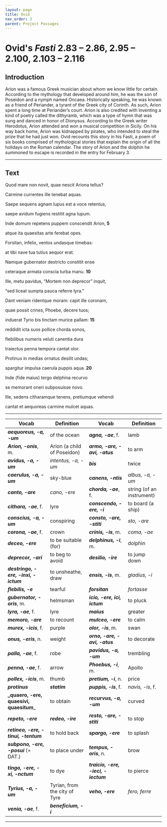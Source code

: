 ```yaml
---
layout: page
title: Ovid
nav_order: 3
parent: Project Passages
---
```


# Ovid's *Fasti* 2.83 – 2.86, 2.95 – 2.100, 2.103 – 2.116

## Introduction

Arion was a famous Greek musician about whom we know little for certain. According to the mythology that developed around him, he was the son of Poseidon and a nymph named Oncaea. Historically speaking, he was known as a friend of Periander, a tyrant of the Greek city of Corinth. As such, Arion spent a long time at Periander’s court. Arion is also credited with inventing a kind of poetry called the dithyramb, which was a type of hymn that was sung and danced in honor of Dionysus. According to the Greek writer Herodotus, Arion attended and won a musical competition in Sicily. On his way back home, Arion was kidnapped by pirates, who intended to steal the prize that he had just won. Ovid recounts this story in his Fasti, a poem of six books 
comprised of mythological stories that explain the origin of all the holidays on the Roman calendar. The story of Arion and the dolphin he summoned to escape is recorded in the entry for February 3.

----------

## Text


Quod mare non novit, quae nescit Ariona tellus?

Carmine currentes ille tenebat aquas.

Saepe sequens agnam lupus est a voce retentus,

saepe avidum fugiens restitit agna lupum.

Inde domum repetens puppem conscendit Arion,			**5**

atque ita quaesitas arte ferebat opes.

Forsitan, infelix, ventos undasque timebas:

at tibi nave tua tutius aequor erat.

Namque gubernator destricto constitit ense

ceteraque armata conscia turba manu.				**10**

Ille, metu pavidus, “Mortem non deprecor” inquit,

“sed liceat sumpta pauca referre lyra.”

Dant veniam ridentque moram: capit ille coronam,

quae possit crines, Phoebe, decere tuos;

induerat Tyrio bis tinctam murice pallam:				**15**

reddidit icta suos pollice chorda sonos,

flebilibus numeris veluti canentia dura

traiectus penna tempora cantat olor.

Protinus in medias ornatus desilit undas;

spargitur impulsa caerula puppis aqua.				**20**

Inde (fide maius) tergo delphina recurvo

se memorant oneri subposuisse novo.

Ille, sedens citharamque tenens, pretiumque vehendi

cantat et aequoreas carmine mulcet aquas.


----------

| Vocab | Definition | Vocab | Definition |
| -------- | ------- | -------- | ------- |
| **_aequoreus, -a, -um_** | of the ocean | **_agna, -ae_**, f. | lamb |
| **_Arion, -onis_**, m. | Arion (a child of Poseidon) | **_armo, -are, -avi, -atus_** | to arm |
| **_avidus, -a, -um_** | _intentus, -a, -um_ | **_bis_** | twice |
| **_caerulus, -a, -um_** | sky-blue | **_canens, -ntis_** | _albus, -a, -um_ |
| **_canto, -are_** | _cano, -ere_ | **_chorda, -ae_**, f. | string (of an instrument) |
| **_cithara, -ae_**, f. | lyre | **_conscendo, -ere, -i_** | to board (a ship) |
| **_conscius, -a, -um_** | conspiring | **_consto, -are, -stiti_** | _sto, -are_ |
| **_corona, -ae_**, f. | crown | **_crinis, -is_**, m. | _coma, -ae_ |
| **_deceo, -ere_** | to be suitable (for) | **_delphinus, -i_**, m. | dolphin |
| **_deprecor, -ari_** | to beg to avoid | **_desilio, -ire_** | to jump down |
| **_destringo, -ere, -inxi, -ictum_** | to unsheathe, draw | **_ensis, -is_**, m. | _gladius, -i_ |
| **_flebilis, -e_** | tearful | **_forsitan_** | _fortasse_ |
| **_gubernator, -oris_**, m. | helmsman | **_icio, -ere, ici, ictum_** | to pluck |
| **_lyra, -ae_**, f. | lyre | **_maius_** | greater |
| **_memoro, -are_** | to recount | **_mulceo, -ere_** | to calm |
| **_murex, -icis_**, f. | purple | **_olor, -is_**, m. | swan |
| **_onus, -eris_**, n. | weight | **_orno, -are, -avi, -atus_** | to decorate |
| **_palla, -ae_**, f. | robe | **_pavidus, -a, -um_** | trembling |
| **_penna, -ae_**, f. | arrow | **_Phoebus, -i_**, m. | Apollo |
| **_pollex, -icis_**, m. | thumb | **_pretium, -i_**, n. | price |
| **_protinus_** | **_statim_** | **_puppis, -is_**, f. | _navis, -is_, f. |
| **_quaero, -ere, quaesivi, quaesitum**_ | to obtain | **_recurvus, -a, -um_** | curved |
| **_repeto, -ere_** | **_redeo, -ire_** | **_resto, -are, -stiti_** | to stop |
| **_retineo, -ere, -tinui, -tentum_** | to hold back | **_spargo, -ere_** | to splash |
| **_subpono, -ere, -posui_** (+ DAT.) | to place under | **_tempus, -oris_**, n. | brow |
| **_tingo, -ere, -xi, -nctum_** | to dye | **_traicio, -ere, -ieci, -iectum_** | to pierce |
| **_Tyrius, -a, -um_** | Tyrian, from the city of Tyre | **_veho, -ere_** | _fero, ferre_ |
| **_venia, -ae_**, f. | **_beneficium, -i_**  |    |    |





----------


[^1]: _novit_: perfect forms of _nosco_, _noscere_ have a present meaning 
[^1]: _Ariona_: Greek accusative of _Arion_
[^1]: _tenebat_ = “_could hold back_”; the imperfect tense can denote general capability, as it does here.
[^1]: _infelix_: vocative; here, the poet addresses Arion directly (a stylistic device called “**apostrophe**”).
[^1]: _armata_: ablative to agree with _manu_
[^1]: _ille_: refers to Arion
[^1]: _liceat_ = “_let it be permitted_”; sc. _mihi_
[^1]: _pauca_: neuter plural and the accusative direct object of _referre_
[^1]: _referre_ : “_to play_” here
[^1]: _quae possit_ : “_(the sort) which could_”
[^1]: _Phoebe_: vocative; here, the poet addresses Apollo directly.
[^1]: _Tyrio...murice_: Murex was a species of snail native to Tyre (in present-day Lebanon) that secreted a purple dye used to stain fabric. The process required vast amounts of the dye and was labor-intensive, so the resulting color was highly valued and very expensive. As a result, only the very rich could afford it, so it became a symbol of wealth and royalty.
[^1]: _pollice_ = _digitis_
[^1]: _numeris_ = “_song_”
[^1]: _penna_: ironically, _penna_ in other contexts refers to a “_feather_.”
[^1]: _tempora_: with _canentia_, “_having been pierced on its white brow_.” This use of the accusative shows where he has been pierced (_traiectus_).
[^1]: _ornatus_: Arion jumped into the ocean fully clothed.
[^1]: _fide maius_: an expression of amazement; the neuter singular _maius_ refers to the sentence as a whole
[^1]: _delphina_: Greek accusative singular
[^1]: _se_: refers to the dolphin and is the object of _subposuisse_
[^1]: _pretium vehendi_ = “_as the price for carrying him_”
